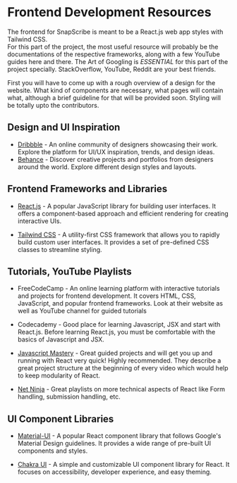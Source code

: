 # Frontend Development Resources
The frontend for SnapScribe is meant to be a React.js web app styles with Tailwind CSS.  
For this part of the project, the most useful resource will probably be the documentations of the respective frameworks, along with a few YouTube guides here and there. The Art of Googling is *ESSENTIAL* for this part of the project specially. StackOverflow, YouTube, Reddit are your best friends.

First you will have to come up with a rough overview of a design for the website. What kind of components are necessary, what pages will contain what, although a brief guideline for that will be provided soon. Styling will be totally upto the contributors.

## Design and UI Inspiration
- [Dribbble](https://dribbble.com/) - An online community of designers showcasing their work. Explore the platform for UI/UX inspiration, trends, and design ideas.
- [Behance](https://www.behance.net/) - Discover creative projects and portfolios from designers around the world. Explore different design styles and layouts.

## Frontend Frameworks and Libraries
- [React.js](https://react.dev/learn) - A popular JavaScript library for building user interfaces. It offers a component-based approach and efficient rendering for creating interactive UIs.

- [Tailwind CSS](https://tailwindcss.com/docs/installation) - A utility-first CSS framework that allows you to rapidly build custom user interfaces. It provides a set of pre-defined CSS classes to streamline styling.

## Tutorials, YouTube Playlists
- FreeCodeCamp - An online learning platform with interactive tutorials and projects for frontend development. It covers HTML, CSS, JavaScript, and popular frontend frameworks. Look at their website as well as YouTube channel for guided tutorials

- Codecademy - Good place for learning Javascript, JSX and start with React.js. Before learning React.js, you must be comfortable with the basics of Javascript and JSX.

- [Javascript Mastery](https://www.youtube.com/@javascriptmastery) - Great guided projects and will get you up and running with React very quick! Highly recommended. They describe a great project structure at the beginning of every video which would help to keep modularity of React.

- [Net Ninja](https://www.youtube.com/@NetNinja) - Great playlists on more technical aspects of React like Form handling, submission handling, etc.

## UI Component Libraries
- [Material-UI](https://mui.com/material-ui/getting-started/overview/) - A popular React component library that follows Google's Material Design guidelines. It provides a wide range of pre-built UI components and styles.

- [Chakra UI](https://chakra-ui.com/getting-started) - A simple and customizable UI component library for React. It focuses on accessibility, developer experience, and easy theming.